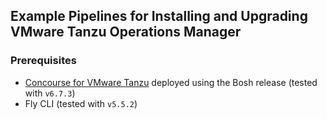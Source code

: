 ## Example Pipelines for Installing and Upgrading VMware Tanzu Operations Manager

### Prerequisites
- [Concourse for VMware Tanzu](https://docs.pivotal.io/p-concourse/v6/installation/install-concourse-bosh/) deployed using the Bosh release (tested with `v6.7.3`)
- Fly CLI (tested with `v5.5.2`) 